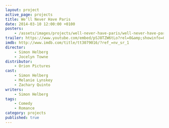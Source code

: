 ```yaml
---
layout: project
active_page: projects
title: We’ll Never Have Paris
date: 2014-03-10 12:00:00 +0100
posters:
    - /assets/images/projects/well-never-have-paris/well-never-have-paris-poster.jpg
trailer: https://www.youtube.com/embed/pSJ8TZW6tLo?rel=0&amp;showinfo=0
imdb: http://www.imdb.com/title/tt3079016/?ref_=nv_sr_1
director:
    - Simon Helberg
    - Jocelyn Towne
distributor:
    - Orion Pictures
cast:
    - Simon Helberg
    - Melanie Lynskey
    - Zachary Quinto
writers:
    - Simon Helberg
tags:
    - Comedy
    - Romance
category: projects
published: true
---
```


